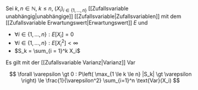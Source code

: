 Sei $k, n \in \mathbb{N}$, $k \le n$, $(X_i)_{i \in \{ 1, \dots, n \}}$ [[Zufallsvariable unabhängig|unabhängige]] [[Zufallsvariable|Zufallsvariablen]] mit dem [[Zufallsvariable Erwartungswert|Erwartungswert]] $E$ und
- $\forall i \in \{ 1, \dots, n \} : E[X_i] = 0$
- $\forall i \in \{ 1, \dots, n \} : E[X_i^2] \lt \infty$
- $S_k = \sum_{i = 1}^k X_i$

Es gilt mit der [[Zufallsvariable Varianz|Varianz]] $\text{Var}$

$$
	\forall \varepsilon \gt 0 : P\left( \max_{1 \le k \le n} |S_k| \gt \varepsilon \right) \le \frac{1}{\varepsilon^2} \sum_{i=1}^n \text{Var}(X_i)
$$